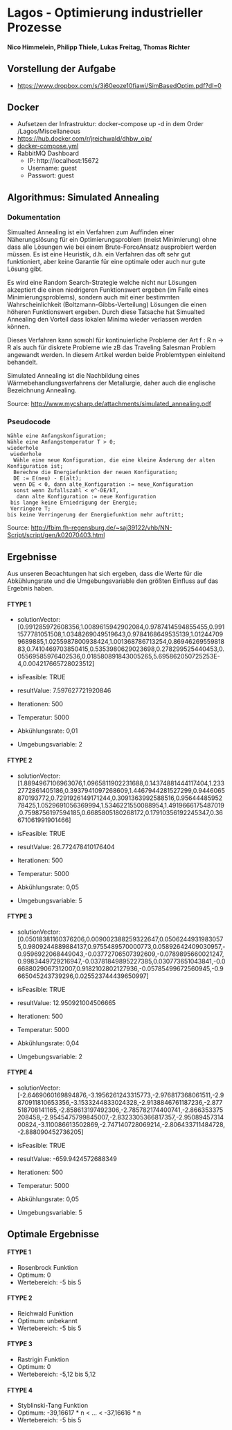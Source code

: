 # Lagos - Optimierung industrieller Prozesse 
#### Nico Himmelein, Philipp Thiele, Lukas Freitag, Thomas Richter

## Vorstellung der Aufgabe
- https://www.dropbox.com/s/3j60eoze10fiawi/SimBasedOptim.pdf?dl=0

## Docker
- Aufsetzen der Infrastruktur: docker-compose up -d in dem Order /Lagos/Miscellaneous
- https://hub.docker.com/r/jreichwald/dhbw_oip/
- [docker-compose.yml](Miscellaneous/docker-compose.yml)
- RabbitMQ Dashboard
  - IP: http://localhost:15672
  - Username: guest
  - Passwort: guest


## Algorithmus: Simulated Annealing
### Dokumentation
Simualted Annealing ist ein Verfahren zum
Auffinden einer Näherungslösung für ein Optimierungsproblem
(meist Minimierung) ohne
dass alle Lösungen wie bei einem Brute-ForceAnsatz
ausprobiert werden müssen. Es ist eine
Heuristik, d.h. ein Verfahren das oft sehr gut
funktioniert, aber keine Garantie für eine optimale
oder auch nur gute Lösung gibt.

Es wird eine Random Search-Strategie
welche nicht nur Lösungen akzeptiert die
einen niedrigeren Funktionswert ergeben (im
Falle eines Minimierungsproblems), sondern
auch mit einer bestimmten Wahrscheinlichkeit
(Boltzmann-Gibbs-Verteilung) Lösungen die
einen höheren Funktionswert ergeben. Durch
diese Tatsache hat Simualted Annealing den
Vorteil dass lokalen Minima wieder verlassen
werden können.

Dieses Verfahren kann sowohl für kontinuierliche
Probleme der Art f : R
n → R als auch
für diskrete Probleme wie zB das Traveling Salesman
Problem angewandt werden. In diesem
Artikel werden beide Problemtypen einleitend
behandelt.

Simulated Annealing ist die Nachbildung eines
Wärmebehandlungsverfahrens der Metallurgie,
daher auch die englische Bezeichnung
Annealing.

Source: http://www.mycsharp.de/attachments/simulated_annealing.pdf

### Pseudocode
```
Wähle eine Anfangskonfiguration;  
Wähle eine Anfangstemperatur T > 0;  
wiederhole  
 wiederhole  
  Wähle eine neue Konfiguration, die eine kleine Änderung der alten Konfiguration ist;  
  Berechne die Energiefunktion der neuen Konfiguration;  
  DE := E(neu) - E(alt);  
  wenn DE < 0, dann alte_Konfiguration := neue_Konfiguration  
  sonst wenn Zufallszahl < e^-DE/kT,
   dann alte Konfiguration := neue Konfiguration  
 bis lange keine Erniedrigung der Energie;  
 Verringere T;  
bis keine Verringerung der Energiefunktion mehr auftritt;
```
Source: http://fbim.fh-regensburg.de/~saj39122/vhb/NN-Script/script/gen/k02070403.html

## Ergebnisse
Aus unseren Beoachtungen hat sich ergeben, dass die Werte für die Abkühlungsrate und die Umgebungsvariable den größten Einfluss auf das Ergebnis haben.
#### FTYPE 1
- solutionVector: [0.991285972608356,1.0089615942902084,0.9787414594855455,0.9911577781051508,1.0348269049519643,0.9784168649535139,1.012447099689885,1.0255987800938424,1.001368786713254,0.8694626955981883,0.7410469703850415,0.5353980629023698,0.278299525440453,0.05569585976402536,0.018580891843005265,5.695862050725253E-4,0.004217665728023512]
- isFeasible: TRUE
- resultValue: 7.597627721920846

- Iterationen: 500
- Temperatur: 5000
- Abkühlungsrate: 0,01
- Umgebungsvariable: 2

#### FTYPE 2
- solutionVector: [1.8894967106963076,1.0965811902231688,0.14374881444117404,1.2332772861405186,0.3937941097268609,1.4467944281527299,0.9446065870193772,0.7291926149171244,0.3091363992588516,0.9564448595278425,1.0529691056369994,1.5346221550088954,1.4919666175487019,0.7598756197594185,0.6685805180268172,0.17910356192245347,0.36671061991901466]
- isFeasible: TRUE
- resultValue: 26.772478410176404

- Iterationen: 500
- Temperatur: 5000
- Abkühlungsrate: 0,05
- Umgebungsvariable: 5 

#### FTYPE 3
- solutionVector: [0.05018381160376206,0.009002388259322647,0.05062449319830575,0.9809244889884137,0.9755489570000773,0.05892642409030957,-0.9596922068449043,-0.03772706507392609,-0.0789895660021247,0.9983449729216947,-0.03781849895227385,0.030773651043841,-0.06688029067312007,0.9182102802127936,-0.05785499672560945,-0.9665045243739296,0.025523744439650997]
- isFeasible: TRUE
- resultValue: 12.950921004506665

- Iterationen: 500
- Temperatur: 5000
- Abkühlungsrate: 0,04
- Umgebungsvariable: 2 

#### FTYPE 4
- solutionVector: [-2.6469060169894876,-3.1956261243315773,-2.976817368061511,-2.9870911810653356,-3.1533244833024328,-2.9138846761187236,-2.877518708141165,-2.858613197492306,-2.785782174400741,-2.866353375208458,-2.9545475799845007,-2.8323305366817357,-2.9508945731400824,-3.110086613502869,-2.747140728069214,-2.806433711484728,-2.888090452736205]
- isFeasible: TRUE
- resultValue: -659.9424572688349

- Iterationen: 500
- Temperatur: 5000
- Abkühlungsrate: 0,05
- Umgebungsvariable: 5 

## Optimale Ergebnisse
#### FTYPE 1
- Rosenbrock Funktion
- Optimum: 0
- Wertebereich: -5 bis 5 

#### FTYPE 2
- Reichwald Funktion
- Optimum: unbekannt
- Wertebereich: -5 bis 5

#### FTYPE 3
- Rastrigin Funktion
- Optimum: 0
- Wertebereich: -5,12 bis 5,12

#### FTYPE 4
- Styblinski-Tang Funktion
- Optimum: -39,16617 * n < ... < -37,16616 * n
- Wertebereich: -5 bis 5 
